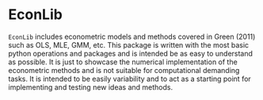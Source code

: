 # EconLib

`EconLib` includes econometric models and methods covered in Green (2011) such as OLS, MLE, GMM, etc.
This package is written with the most basic python operations and packages and is intended be as easy to understand as possible.
It is just to showcase the numerical implementation of the econometric methods and is not suitable for computational demanding tasks.
It is intended to be easily variability and to act as a starting point for implementing and testing new ideas and methods.